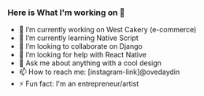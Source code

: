 ### Here is What I'm working on 👋

- 🔭 I’m currently working on West Cakery (e-commerce)
- 🌱 I’m currently learning Native Script
- 👯 I’m looking to collaborate on Django
- 🤔 I’m looking for help with React Native 
- 💬 Ask me about anything with a cool design 
- 📫 How to reach me: [instagram-link]@ovedaydin
- ⚡ Fun fact: I'm an entrepreneur/artist
